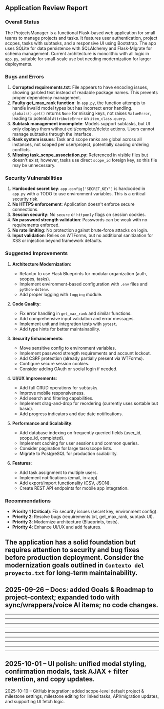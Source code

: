 ## Application Review Report

### Overall Status
The ProjectsManager is a functional Flask-based web application for small teams to manage projects and tasks. It features user authentication, project scopes, tasks with subtasks, and a responsive UI using Bootstrap. The app uses SQLite for data persistence with SQLAlchemy and Flask-Migrate for schema management. Current architecture is monolithic with all logic in `app.py`, suitable for small-scale use but needing modernization for larger deployments.

### Bugs and Errors
1. **Corrupted requirements.txt**: File appears to have encoding issues, showing garbled text instead of readable package names. This prevents proper dependency management.
2. **Faulty get_max_rank function**: In `app.py`, the function attempts to handle invalid model types but has incorrect error handling. `globals().get()` returns `None` for missing keys, not raises `ValueError`, leading to potential `AttributeError` on `item_class.query`.
3. **Subtask management incomplete**: Models support subtasks, but UI only displays them without edit/complete/delete actions. Users cannot manage subtasks through the interface.
4. **Rank system issues**: Task and scope ranks are global across all instances, not scoped per user/project, potentially causing ordering conflicts.
5. **Missing task_scope_association.py**: Referenced in visible files but doesn't exist; however, tasks use direct `scope_id` foreign key, so this file may be unnecessary.

### Security Vulnerabilities
1. **Hardcoded secret key**: `app.config['SECRET_KEY']` is hardcoded in `app.py` with a TODO to use environment variables. This is a critical security risk.
2. **No HTTPS enforcement**: Application doesn't enforce secure connections.
3. **Session security**: No `secure` or `httponly` flags on session cookies.
4. **No password strength validation**: Passwords can be weak with no requirements enforced.
5. **No rate limiting**: No protection against brute-force attacks on login.
6. **Input validation**: Relies on WTForms, but no additional sanitization for XSS or injection beyond framework defaults.

### Suggested Improvements
1. **Architecture Modernization**:
   - Refactor to use Flask Blueprints for modular organization (auth, scopes, tasks).
   - Implement environment-based configuration with `.env` files and `python-dotenv`.
   - Add proper logging with `logging` module.

2. **Code Quality**:
   - Fix error handling in `get_max_rank` and similar functions.
   - Add comprehensive input validation and error messages.
   - Implement unit and integration tests with `pytest`.
   - Add type hints for better maintainability.

3. **Security Enhancements**:
   - Move sensitive config to environment variables.
   - Implement password strength requirements and account lockout.
   - Add CSRF protection (already partially present via WTForms).
   - Configure secure session cookies.
   - Consider adding OAuth or social login if needed.

4. **UI/UX Improvements**:
   - Add full CRUD operations for subtasks.
   - Improve mobile responsiveness.
   - Add search and filtering capabilities.
   - Implement drag-and-drop for reordering (currently uses sortable but basic).
   - Add progress indicators and due date notifications.

5. **Performance and Scalability**:
   - Add database indexing on frequently queried fields (user_id, scope_id, completed).
   - Implement caching for user sessions and common queries.
   - Consider pagination for large task/scope lists.
   - Migrate to PostgreSQL for production scalability.

6. **Features**:
   - Add task assignment to multiple users.
   - Implement notifications (email, in-app).
   - Add export/import functionality (CSV, JSON).
   - Create REST API endpoints for mobile app integration.

### Recommendations
- **Priority 1 (Critical)**: Fix security issues (secret key, environment config).
- **Priority 2**: Resolve bugs (requirements.txt, get_max_rank, subtask UI).
- **Priority 3**: Modernize architecture (Blueprints, tests).
- **Priority 4**: Enhance UI/UX and add features.

The application has a solid foundation but requires attention to security and bug fixes before production deployment. Consider the modernization goals outlined in `Contexto del proyecto.txt` for long-term maintainability.
--------------------------------------------------------
2025-09-26 – Docs: added Goals & Roadmap to project-context; expanded todo with sync/wrappers/voice AI items; no code changes.
--------------------------------------------------------
--------------------------------------------------------
--------------------------------------------------------
--------------------------------------------------------
--------------------------------------------------------
--------------------------------------------------------
--------------------------------------------------------
--------------------------------------------------------
--------------------------------------------------------
--------------------------------------------------------
2025-10-01 – UI polish: unified modal styling, confirmation modals, task AJAX + filter retention, and copy updates.
--------------------------------------------------------
2025-10-10 – GitHub integration: added scope-level default project & milestone settings, milestone editing for linked tasks, API/migration updates, and supporting UI fetch logic.
